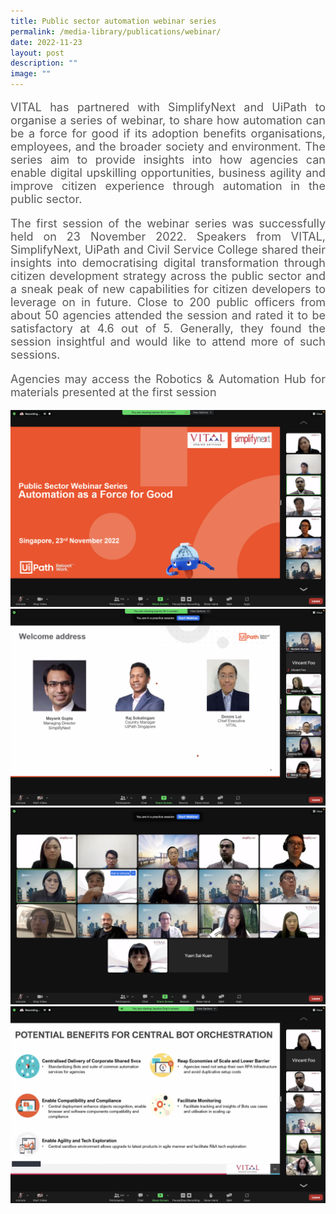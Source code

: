 ```yaml
---
title: Public sector automation webinar series
permalink: /media-library/publications/webinar/
date: 2022-11-23
layout: post
description: ""
image: ""
---
```

<p style="font-size: 18px;color:#585858;text-align:justify;">
VITAL has partnered with SimplifyNext and UiPath to organise a series of webinar, to share how automation can be a force for good if its adoption benefits organisations, employees, and the broader society and environment. The series aim to provide insights into how agencies can enable digital upskilling opportunities, business agility and improve citizen experience through automation in the public sector.
</p>
<p style="font-size: 18px;color:#585858;text-align:justify;">
The first session of the webinar series was successfully held on 23 November 2022. Speakers from VITAL, SimplifyNext, UiPath and Civil Service College shared their insights into democratising digital transformation through citizen development strategy across the public sector and a sneak peak of new capabilities for citizen developers to leverage on in future. Close to 200 public officers from about 50 agencies attended the session and rated it to be satisfactory at 4.6 out of 5. Generally, they found the session insightful and would like to attend more of such sessions.
</p>
<p style="font-size: 18px;color:#585858;text-align:justify;">
Agencies may access the Robotics & Automation Hub for materials presented at the first session 
</p>


<img src="/images/Media/webinar 1.png">
<br>
<img src="/images/Media/webinar 2.png">
<br>
<img src="/images/Media/webinar 3.png">
<br>
<img src="/images/Media/webinar 4.png">